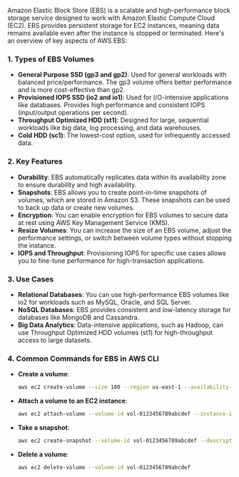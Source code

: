 Amazon Elastic Block Store (EBS) is a scalable and high-performance block storage service designed to work with Amazon Elastic Compute Cloud (EC2). EBS provides persistent storage for EC2 instances, meaning data remains available even after the instance is stopped or terminated. Here's an overview of key aspects of AWS EBS:

### 1. **Types of EBS Volumes**
   - **General Purpose SSD (gp3 and gp2)**: Used for general workloads with balanced price/performance. The gp3 volume offers better performance and is more cost-effective than gp2.
   - **Provisioned IOPS SSD (io2 and io1)**: Used for I/O-intensive applications like databases. Provides high performance and consistent IOPS (input/output operations per second).
   - **Throughput Optimized HDD (st1)**: Designed for large, sequential workloads like big data, log processing, and data warehouses.
   - **Cold HDD (sc1)**: The lowest-cost option, used for infrequently accessed data.

### 2. **Key Features**
   - **Durability**: EBS automatically replicates data within its availability zone to ensure durability and high availability.
   - **Snapshots**: EBS allows you to create point-in-time snapshots of volumes, which are stored in Amazon S3. These snapshots can be used to back up data or create new volumes.
   - **Encryption**: You can enable encryption for EBS volumes to secure data at rest using AWS Key Management Service (KMS).
   - **Resize Volumes**: You can increase the size of an EBS volume, adjust the performance settings, or switch between volume types without stopping the instance.
   - **IOPS and Throughput**: Provisioning IOPS for specific use cases allows you to fine-tune performance for high-transaction applications.

### 3. **Use Cases**
   - **Relational Databases**: You can use high-performance EBS volumes like io2 for workloads such as MySQL, Oracle, and SQL Server.
   - **NoSQL Databases**: EBS provides consistent and low-latency storage for databases like MongoDB and Cassandra.
   - **Big Data Analytics**: Data-intensive applications, such as Hadoop, can use Throughput Optimized HDD volumes (st1) for high-throughput access to large datasets.

### 4. **Common Commands for EBS in AWS CLI**
   - **Create a volume**:
     ```bash
     aws ec2 create-volume --size 100 --region us-east-1 --availability-zone us-east-1a --volume-type gp3
     ```
   - **Attach a volume to an EC2 instance**:
     ```bash
     aws ec2 attach-volume --volume-id vol-0123456789abcdef --instance-id i-0123456789abcdef0 --device /dev/sdf
     ```
   - **Take a snapshot**:
     ```bash
     aws ec2 create-snapshot --volume-id vol-0123456789abcdef --description "Snapshot for backup"
     ```
   - **Delete a volume**:
     ```bash
     aws ec2 delete-volume --volume-id vol-0123456789abcdef
     ```
